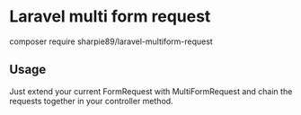 # Laravel multi form request

composer require sharpie89/laravel-multiform-request

## Usage

Just extend your current FormRequest with MultiFormRequest and chain the requests together in your controller method.
